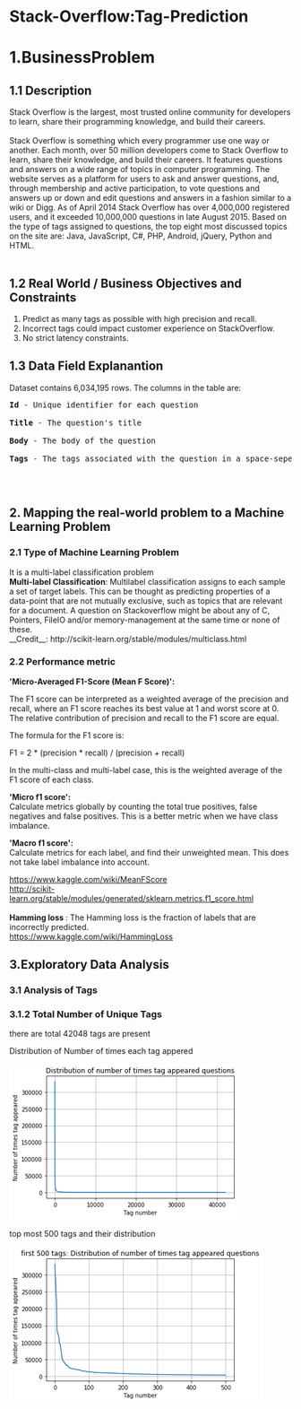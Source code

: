 # Stack-Overflow:Tag-Prediction
<h1> 1.BusinessProblem </h1>
<h2> 1.1 Description </h2>
<p>
Stack Overflow is the largest, most trusted online community for developers to learn, share their programming knowledge, and build their careers.<br />
<br />
Stack Overflow is something which every programmer use one way or another. Each month, over 50 million developers come to Stack Overflow to learn, share their knowledge, and build their careers. It features questions and answers on a wide range of topics in computer programming. The website serves as a platform for users to ask and answer questions, and, through membership and active participation, to vote questions and answers up or down and edit questions and answers in a fashion similar to a wiki or Digg. As of April 2014 Stack Overflow has over 4,000,000 registered users, and it exceeded 10,000,000 questions in late August 2015. Based on the type of tags assigned to questions, the top eight most discussed topics on the site are: Java, JavaScript, C#, PHP, Android, jQuery, Python and HTML.<br />
<br />
</p>
<h2> 1.2 Real World / Business Objectives and Constraints </h2>
<ol type = "1">
  <li> Predict as many tags as possible with high precision and recall.</li>
  <li> Incorrect tags could impact customer experience on StackOverflow.</li>
  <li> No strict latency constraints.</li>
</ol>
<h2> 1.3 Data Field Explanantion </h2>
Dataset contains 6,034,195 rows. The columns in the table are:<br />
<pre>
<b>Id</b> - Unique identifier for each question<br />
<b>Title</b> - The question's title<br />
<b>Body</b> - The body of the question<br />
<b>Tags</b> - The tags associated with the question in a space-seperated format (all lowercase, should not contain tabs '\t' or ampersands '&')<br />
</pre>

<br />

<h2>2. Mapping the real-world problem to a Machine Learning Problem </h2>
<h3> 2.1 Type of Machine Learning Problem </h3>
<p> It is a multi-label classification problem  <br>
<b>Multi-label Classification</b>: Multilabel classification assigns to each sample a set of target labels. This can be thought as predicting properties of a data-point that are not mutually exclusive, such as topics that are relevant for a document. A question on Stackoverflow might be about any of C, Pointers, FileIO and/or memory-management at the same time or none of these. <br>
__Credit__: http://scikit-learn.org/stable/modules/multiclass.html
</p>
<h3>2.2 Performance metric </h3>
<b>'Micro-Averaged F1-Score (Mean F Score)': </b><br> 
<p>The F1 score can be interpreted as a weighted average of the precision and recall, where an F1 score reaches its best value at 1 and worst score at 0. The relative contribution of precision and recall to the F1 score are equal.</p>
<p> The formula for the F1 score is:

<p> F1 = 2 * (precision * recall) / (precision + recall)</p>



In the multi-class and multi-label case, this is the weighted average of the F1 score of each class. <br>

<b>'Micro f1 score': </b><br>
Calculate metrics globally by counting the total true positives, false negatives and false positives. This is a better metric when we have class imbalance.
<br>

<b>'Macro f1 score': </b><br>
Calculate metrics for each label, and find their unweighted mean. This does not take label imbalance into account.
<br>

https://www.kaggle.com/wiki/MeanFScore <br>
http://scikit-learn.org/stable/modules/generated/sklearn.metrics.f1_score.html <br>
<br>
<b> Hamming loss </b>: The Hamming loss is the fraction of labels that are incorrectly predicted. <br>
https://www.kaggle.com/wiki/HammingLoss <br>
<h2> 3.Exploratory Data Analysis </h2>
<h3> 3.1 Analysis of Tags </h3>
<h3> 3.1.2 Total Number of Unique Tags </h3>
<p> there are total 42048 tags are present </p>
<p> Distribution of Number of times each tag appered </p>
<img src = "images\dist_tags.png">
<p> top most 500 tags and their distribution </p>
<img src = "images\dist_tags_500.png">

